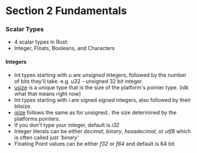 # Section 2 Fundamentals

### Scalar Types

- 4 scalar types in Rust:
- Integer, Floats, Booleans, and Characters

#### Integers

- Int types starting with _u_ are _unsigned_ integers, followed by the number of bits they'll take. e.g. u32 - unsigned 32 bit integer.
- [usize](https://doc.rust-lang.org/std/primitive.usize.html) is a unique type that is the size of the platform's pointer type. (idk what that means right now)
- Int types starting with _i_ are signed _signed_ integers, also followed by their bitsize.
- [isize](https://doc.rust-lang.org/std/primitive.isize.html) follows the same as for unsigned.. the size determined by the platforms pointers.
- If you don't type your integer, default is _i32_
- Integer literals can be either _decimal_, _binary_, _hexadecimal_, or _utf8_ which is often called just _'binary'_
- Floating Point values can be either _f32_ or _f64_ and default is 64 bit
